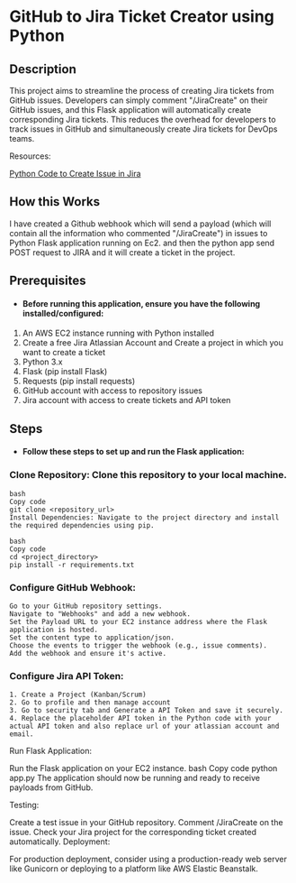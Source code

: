 # GitHub to Jira Ticket Creator using Python 
## Description
This project aims to streamline the process of creating Jira tickets from GitHub issues. Developers can simply comment "/JiraCreate" on their GitHub issues, and this Flask application will automatically create corresponding Jira tickets. This reduces the overhead for developers to track issues in GitHub and simultaneously create Jira tickets for DevOps teams.

Resources:

[Python Code to Create Issue in Jira ](https://developer.atlassian.com/cloud/jira/platform/rest/v3/api-group-issues/#api-rest-api-3-issue-post)



## How this Works

I have created a Github webhook which will send a payload (which will contain all the information who commented "/JiraCreate") in issues to Python Flask application running on Ec2. and then the python app send POST request to JIRA and it will create a ticket in the project.

## Prerequisites
- #### Before running this application, ensure you have the following installed/configured:

1. An AWS EC2 instance running with Python installed
2. Create a free Jira Atlassian Account and Create a project in which you want to create a ticket
3. Python 3.x
4. Flask (pip install Flask)
5. Requests (pip install requests)
6. GitHub account with access to repository issues
7. Jira account with access to create tickets and API token

## Steps
- #### Follow these steps to set up and run the Flask application:

### Clone Repository: Clone this repository to your local machine.
```
bash
Copy code
git clone <repository_url>
Install Dependencies: Navigate to the project directory and install the required dependencies using pip.

bash
Copy code
cd <project_directory>
pip install -r requirements.txt

```

### Configure GitHub Webhook:
```
Go to your GitHub repository settings.
Navigate to "Webhooks" and add a new webhook.
Set the Payload URL to your EC2 instance address where the Flask application is hosted.
Set the content type to application/json.
Choose the events to trigger the webhook (e.g., issue comments).
Add the webhook and ensure it's active.
```

### Configure Jira API Token:
```
1. Create a Project (Kanban/Scrum)
2. Go to profile and then manage account
3. Go to security tab and Generate a API Token and save it securely.
4. Replace the placeholder API token in the Python code with your actual API token and also replace url of your atlassian account and email.

```

Run Flask Application:

Run the Flask application on your EC2 instance.
bash
Copy code
python app.py
The application should now be running and ready to receive payloads from GitHub.

Testing:

Create a test issue in your GitHub repository.
Comment /JiraCreate on the issue.
Check your Jira project for the corresponding ticket created automatically.
Deployment:

For production deployment, consider using a production-ready web server like Gunicorn or deploying to a platform like AWS Elastic Beanstalk.

